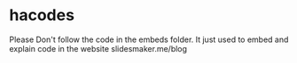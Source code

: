 # hacodes
Please Don't follow the code in the embeds folder. It just used to embed and explain code in the website slidesmaker.me/blog
